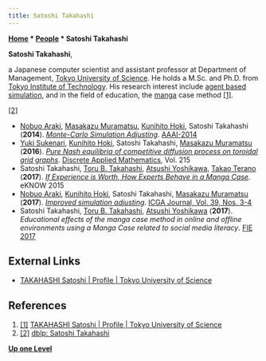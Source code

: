 ```yaml
---
title: Satoshi Takahashi
---
```

**[Home](Home "Home") \* [People](People "People") \* Satoshi Takahashi**


**Satoshi Takahashi**,  

a Japanese computer scientist and assistant professor at Department of Management, [Tokyo University of Science](https://en.wikipedia.org/wiki/Tokyo_University_of_Science). He holds a M.Sc. and Ph.D. from [Tokyo Institute of Technology](https://en.wikipedia.org/wiki/Tokyo_Institute_of_Technology). His research interest include [agent based simulation](https://en.wikipedia.org/wiki/Agent-based_model), 
and in the field of education, the [manga](https://en.wikipedia.org/wiki/Manga) case method <a id="cite-note-1" href="#cite-ref-1">[1]</a>.






<a id="cite-note-2" href="#cite-ref-2">[2]</a>



* [Nobuo Araki](Nobuo_Araki "Nobuo Araki"), [Masakazu Muramatsu](Masakazu_Muramatsu "Masakazu Muramatsu"), [Kunihito Hoki](Kunihito_Hoki "Kunihito Hoki"), Satoshi Takahashi (**2014**). *[Monte-Carlo Simulation Adjusting](https://www.aaai.org/ocs/index.php/AAAI/AAAI14/paper/view/8263)*. [AAAI-2014](Conferences#AAAI-2014 "Conferences")
* [Yuki Sukenari](https://dblp.uni-trier.de/pers/hd/s/Sukenari:Yuki), [Kunihito Hoki](Kunihito_Hoki "Kunihito Hoki"), Satoshi Takahashi, [Masakazu Muramatsu](Masakazu_Muramatsu "Masakazu Muramatsu") (**2016**). *[Pure Nash equilibria of competitive diffusion process on toroidal grid graphs](https://www.semanticscholar.org/paper/Pure-Nash-equilibria-of-competitive-diffusion-on-Sukenari-Hoki/00efebfc07a4237737eaaaa42831b769b63406ca)*. [Discrete Applied Mathematics](https://en.wikipedia.org/wiki/Discrete_Applied_Mathematics), Vol. 215
* Satoshi Takahashi, [Toru B. Takahashi](https://dblp.uni-trier.de/pers/hd/t/Takahashi:Toru_B=), [Atsushi Yoshikawa](https://dblp.uni-trier.de/pers/hd/y/Yoshikawa_0002:Atsushi), [Takao Terano](https://dblp.uni-trier.de/pers/hd/t/Terano:Takao) (**2017**). *[If Experience is Worth, How Experts Behave in a Manga Case](https://www.researchgate.net/publication/272998327_If_Experience_is_Worth_How_Experts_Behave_in_a_Manga_Case)*. eKNOW 2015
* [Nobuo Araki](Nobuo_Araki "Nobuo Araki"), [Kunihito Hoki](Kunihito_Hoki "Kunihito Hoki"), Satoshi Takahashi, [Masakazu Muramatsu](Masakazu_Muramatsu "Masakazu Muramatsu") (**2017**). *[Improved simulation adjusting](https://content.iospress.com/articles/icga-journal/icg036)*. [ICGA Journal, Vol. 39, Nos. 3-4](ICGA_Journal#39_34 "ICGA Journal")
* Satoshi Takahashi, [Toru B. Takahashi](https://dblp.uni-trier.de/pers/hd/t/Takahashi:Toru_B=), [Atsushi Yoshikawa](https://dblp.uni-trier.de/pers/hd/y/Yoshikawa_0002:Atsushi) (**2017**). *Educational effects of the manga case method in online and offline environments using a Manga Case related to social media literacy*. [FIE 2017](https://dblp.uni-trier.de/db/conf/fie/fie2017.html)


## External Links


* [TAKAHASHI Satoshi | Profile | Tokyo University of Science](http://www.tus.ac.jp/en/fac/p/index.php?6d1a)


## References


1. <a id="cite-ref-1" href="#cite-note-1">[1]</a> [TAKAHASHI Satoshi | Profile | Tokyo University of Science](http://www.tus.ac.jp/en/fac/p/index.php?6d1a)
2. <a id="cite-ref-2" href="#cite-note-2">[2]</a> [dblp: Satoshi Takahashi](https://dblp.uni-trier.de/pers/hd/t/Takahashi:Satoshi)

**[Up one Level](People "People")**







 
